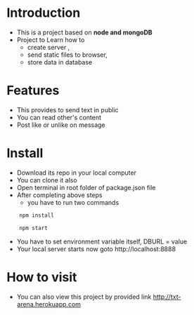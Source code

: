 # Introduction
- This is a project based on **node and mongoDB**
- Project to Learn how to 
  - create server ,
  - send static files to browser,
  - store data in database

# Features
- This provides to send text in public
- You can read other's content
- Post like or unlike on message

# Install
- Download its repo in your local computer
- You can clone it also
- Open terminal in root folder of package.json file
- After completing above steps 
    - you have to run two commands 
``` bash
    npm install

    npm start
```
- You have to set environment variable itself, DBURL = value 
- Your local server starts now goto http://localhost:8888

# How to visit

- You can also view this  project by provided link http://txt-arena.herokuapp.com
